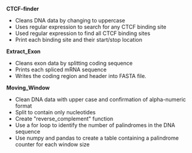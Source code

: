**CTCF-finder** 

- Cleans DNA data by changing to uppercase
- Uses regular expression to search for any CTCF binding site
- Used regular expression to find all CTCF binding sites
- Print each binding site and their start/stop location

**Extract_Exon**

- Cleans exon data by splitting coding sequence
- Prints each spliced mRNA sequence
- Writes the coding region and header into FASTA file.

**Moving_Window**

- Clean DNA data with upper case and confirmation of alpha-numeric format
- Split to contain only nucleotides
- Create "reverse_complement" function 
- Use a for loop to identify the number of palindromes in the DNA sequence
- Use numpy and pandas to create a table containing a palindrome counter for each window size